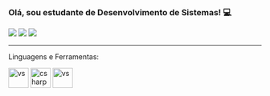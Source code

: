 ### Olá, sou estudante de Desenvolvimento de Sistemas! :computer:

<!--
**thaisgarcia/thaisgarcia** is a ✨ _special_ ✨ repository because its `README.md` (this file) appears on your GitHub profile.

Here are some ideas to get you started:

- 🔭 I’m currently working on ...
- 🌱 I’m currently learning ...
- 👯 I’m looking to collaborate on ...
- 🤔 I’m looking for help with ...
- 💬 Ask me about ...
- 📫 How to reach me: ...
- 😄 Pronouns: ...
- ⚡ Fun fact: ...
-->

  <a href="https://www.instagram.com/tha_grc/" target="_blank"><img src="https://img.shields.io/badge/-Instagram-%23E4405F?style=for-the-badge&logo=instagram&logoColor=white" target="_blank"></a> 
  <a href="https://www.linkedin.com/in/thais-garcia-6474a6217/" target="_blank"><img src="https://img.shields.io/badge/-LinkedIn-%230077B5?style=for-the-badge&logo=linkedin&logoColor=white" target="_blank"></a> 
  <a href = "mailto:thaisgarcia.t11@gmail.com"><img src="https://img.shields.io/badge/-Gmail-%23333?style=for-the-badge&logo=gmail&logoColor=white" target="_blank"></a>
</div>

<hr>

<p> Linguagens e Ferramentas: </p>
<img src="https://img.icons8.com/fluency/344/visual-studio.png" alt="vs" width="40" height="40" style="max-width:10%;"></img>
<img src="https://img.icons8.com/color/344/c-sharp-logo-2.png" alt="csharp" width="40" height="40" style="max-width:10%;"></img>
<img src="https://revistadigital.inesem.es/informatica-y-tics/files/2015/10/inesem-java-1024x768.jpg" alt="vs" width="40" height="40" style="max-width:100%;">

